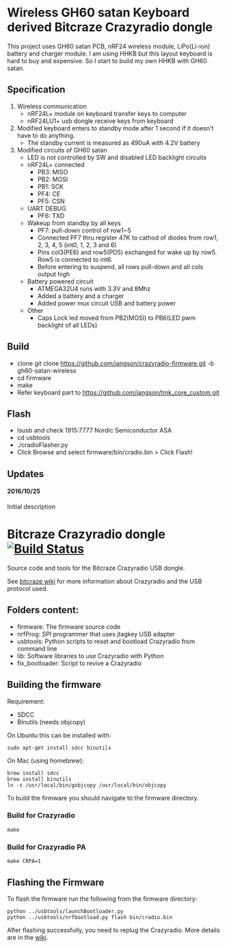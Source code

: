 # Wireless GH60 satan Keyboard derived Bitcraze Crazyradio dongle 
This project uses GH60 satan PCB, nRF24 wireless module, LiPo(Li-ion) battery and charger module. I am using HHKB but this layout keyboard is hard to buy and expensive. So I start to build my own HHKB with GH60 satan.

Specification
-------
1. Wireless communication
    * nRF24L+ module on keyboard transfer keys to computer
    * nRF24LU1+ usb dongle receive keys from keyboard
2. Modified keyboard enters to standby mode after 1 second if it doesn't have to do anything.
    * The standby current is measured as 490uA with 4.2V battery 
3. Modified circuits of GH60 satan
    * LED is not controlled by SW and disabled LED backlight circuits
    * nRF24L+ connected
        * PB3: MISO
        * PB2: MOSI
        * PB1: SCK
        * PF4: CE
        * PF5: CSN
    * UART DEBUG
        * PF6: TXD
    * Wakeup from standby by all keys
        * PF7: pull-down control of row1~5
        * Connected PF7 thru register 47K to cathod of diodes from row1, 2, 3, 4, 5 (int0, 1, 2, 3 and 6)
        * Pins col3(PE6) and row5(PD5) exchanged for wake up by row5. Row5 is connected to int6.
        * Before entering to suspend, all rows pull-down and all cols output high
    * Battery powered circuit
        * ATMEGA32U4 runs with 3.3V and 8Mhz
        * Added a battery and a charger
        * Added power mux circuit USB and battery power
    * Other
        * Caps Lock led moved from PB2(MOSI) to PB6(LED pwm backlight of all LEDs)

Build
-------
 * clone git clone https://github.com/jangson/crazyradio-firmware.git -b gh60-satan-wireless
 * cd firmware
 * make
 * Refer keyboard part to https://github.com/jangson/tmk_core_custom.git
 
Flash
-------
 * lsusb and check 1915:7777 Nordic Semiconductor ASA
 * cd usbtools
 * ./cradioFlasher.py
 * Click Browse and select firmware/bin/cradio.bin > Click Flash!
 
Updates
-------
#### 2016/10/25
Initial description

# Bitcraze Crazyradio dongle [![Build Status](https://travis-ci.org/bitcraze/crazyradio-firmware.svg)](https://travis-ci.org/bitcraze/crazyradio-firmware)

Source code and tools for the Bitcraze Crazyradio USB dongle.

See [bitcraze wiki](http://wiki.bitcraze.se/projects:crazyradio:index) for more information about
Crazyradio and the USB protocol used.

## Folders content:
- firmware: The firmware source code
- nrfProg:  SPI programmer that uses jtagkey USB adapter
- usbtools: Python scripts to reset and bootload Crazyradio from command line
- lib: Software libraries to use Crazyradio with Python
- fix_bootloader: Script to revive a Crazyradio

## Building the firmware
Requirement:
  - SDCC
  - Binutils (needs objcopy)

On Ubuntu this can be installed with:
```
sudo apt-get install sdcc binutils
```

On Mac (using homebrew):
```
brew install sdcc
brew install binutils
ln -s /usr/local/bin/gobjcopy /usr/local/bin/objcopy
```

To build the firmware you should navigate to the firmware directory.

### Build for Crazyradio
```
make
```
### Build for Crazyradio PA
```
make CRPA=1
```

## Flashing the Firmware

To flash the firmware run the following from the firmware directory:

```
python ../usbtools/launchBootloader.py
python ../usbtools/nrfbootload.py flash bin/cradio.bin
```

After flashing successfully, you need to replug the Crazyradio.
More details are in the [wiki](https://wiki.bitcraze.io/projects:crazyradio:programming).
